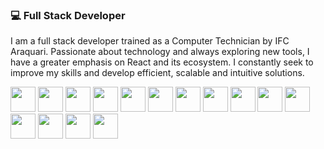 ### 💻 Full Stack Developer

I am a full stack developer trained as a Computer Technician by IFC Araquari. Passionate about technology and always exploring new tools, I have a greater emphasis on React and its ecosystem. I constantly seek to improve my skills and develop efficient, scalable and intuitive solutions.

<div>
 <img src="https://cdn.jsdelivr.net/gh/devicons/devicon/icons/html5/html5-plain-wordmark.svg" width="40" height="40"/>
 
  <img src="https://cdn.jsdelivr.net/gh/devicons/devicon/icons/css3/css3-original.svg" width="40" height="40" />
 
 <img src="https://cdn.jsdelivr.net/gh/devicons/devicon/icons/sass/sass-original.svg"  width="40" height="40"/>
  
  
  <img src="https://cdn.jsdelivr.net/gh/devicons/devicon/icons/javascript/javascript-original.svg" width="40" height="40"/>

  <img src="https://cdn.jsdelivr.net/gh/devicons/devicon@latest/icons/typescript/typescript-original.svg"  width="40" height="40" />

  <img src="https://cdn.jsdelivr.net/gh/devicons/devicon@latest/icons/googlecloud/googlecloud-original.svg" width="40" height="40" />

  <img src="https://cdn.jsdelivr.net/gh/devicons/devicon/icons/python/python-original.svg" width="40" height="40" />
 
  <img src="https://cdn.jsdelivr.net/gh/devicons/devicon/icons/vuejs/vuejs-original-wordmark.svg" width="40" height="40" />
  
  <img src="https://cdn.jsdelivr.net/gh/devicons/devicon/icons/react/react-original.svg" width="40" height="40" />

  <img src="https://cdn.jsdelivr.net/gh/devicons/devicon/icons/mysql/mysql-original.svg" width="40" height="40" />
  
  <img src="https://cdn.jsdelivr.net/gh/devicons/devicon/icons/microsoftsqlserver/microsoftsqlserver-plain-wordmark.svg" width="40" height="40" />

  <img src="https://cdn.jsdelivr.net/gh/devicons/devicon/icons/php/php-original.svg" width="40" height="40"/>

  <img src="https://cdn.jsdelivr.net/gh/devicons/devicon@latest/icons/nextjs/nextjs-original.svg" width="40" height="40" />

  <img src="https://cdn.jsdelivr.net/gh/devicons/devicon@latest/icons/tailwindcss/tailwindcss-original.svg"  width="40" height="40"/>

  <img src="https://cdn.jsdelivr.net/gh/devicons/devicon@latest/icons/express/express-original-wordmark.svg"  width="40" height="40" />
  
    
          



  

 
 </div>
 <br/>
 


 
